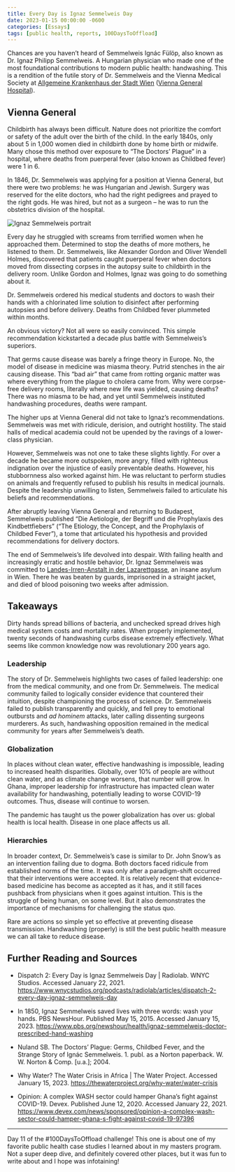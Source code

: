 ```yaml
---
title: Every Day is Ignaz Semmelweis Day
date: 2023-01-15 00:00:00 -0600
categories: [Essays]
tags: [public health, reports, 100DaysToOffload]
---
```



Chances are you haven’t heard of Semmelweis Ignác Fülöp, also known as Dr. Ignaz Philipp Semmelweis. A Hungarian physician who made one of the most foundational contributions to modern public health: handwashing. This is a rendition of the futile story of Dr. Semmelweis and the Vienna Medical Society at [Allgemeine Krankenhaus der Stadt Wien](https://www.akhwien.at/) ([Vienna General Hospital](https://en.wikipedia.org/wiki/Vienna_General_Hospital)).

## Vienna General

Childbirth has always been difficult. Nature does not prioritize the comfort or safety of the adult over the birth of the child. In the early 1840s, only about 5 in 1,000 women died in childbirth done by home birth or midwife. Many chose this method over exposure to “The Doctors’ Plague” in a hospital, where deaths from puerperal fever (also known as Childbed fever) were 1 in 6.

In 1846, Dr. Semmelweis was applying for a position at Vienna General, but there were two problems: he was Hungarian and Jewish. Surgery was reserved for the elite doctors, who had the right pedigrees and prayed to the right gods. He was hired, but not as a surgeon – he was to run the obstetrics division of the hospital.

<img src="https://upload.wikimedia.org/wikipedia/commons/f/f8/Ignaz_Semmelweis_1860.jpg" alt="Ignaz Semmelweis portrait">

Every day he struggled with screams from terrified women when he approached them. Determined to stop the deaths of more mothers, he listened to them. Dr. Semmelweis, like Alexander Gordon and Oliver Wendell Holmes, discovered that patients caught puerperal fever when doctors moved from dissecting corpses in the autopsy suite to childbirth in the delivery room. Unlike Gordon and Holmes, Ignaz was going to do something about it.

Dr. Semmelweis ordered his medical students and doctors to wash their hands with a chlorinated lime solution to disinfect after performing autopsies and before delivery. Deaths from Childbed fever plummeted within months.

An obvious victory? Not all were so easily convinced. This simple recommendation kickstarted a decade plus battle with Semmelweis’s superiors.

That germs cause disease was barely a fringe theory in Europe. No, the model of disease in medicine was miasma theory. Putrid stenches in the air causing disease. This “bad air” that came from rotting organic matter was where everything from the plague to cholera came from. Why were corpse-free delivery rooms, literally where new life was yielded, causing deaths? There was no miasma to be had, and yet until Semmelweis instituted handwashing procedures, deaths were rampant.

The higher ups at Vienna General did not take to Ignaz’s recommendations. Semmelweis was met with ridicule, derision, and outright hostility. The staid halls of medical academia could not be upended by the ravings of a lower-class physician.

However, Semmelweis was not one to take these slights lightly. For over a decade he became more outspoken, more angry, filled with righteous indignation over the injustice of easily preventable deaths. However, his stubbornness also worked against him. He was reluctant to perform studies on animals and frequently refused to publish his results in medical journals. Despite the leadership unwilling to listen, Semmelweis failed to articulate his beliefs and recommendations.

After abruptly leaving Vienna General and returning to Budapest, Semmelweis published “Die Aetiologie, der Begriff und die Prophylaxis des Kindbettfiebers” (“The Etiology, the Concept, and the Prophylaxis of Childbed Fever”), a tome that articulated his hypothesis and provided recommendations for delivery doctors.

The end of Semmelweis’s life devolved into despair. With failing health and increasingly erratic and hostile behavior, Dr. Ignaz Semmelweis was committed to [Landes-Irren-Anstalt in der Lazarettgasse](https://www.geschichtewiki.wien.gv.at/Nieder%C3%B6sterreichische_Landesirrenanstalt), an insane asylum in Wien. There he was beaten by guards, imprisoned in a straight jacket, and died of blood poisoning two weeks after admission.

## Takeaways

Dirty hands spread billions of bacteria, and unchecked spread drives high medical system costs and mortality rates. When properly implemented, twenty seconds of handwashing curbs disease extremely effectively. What seems like common knowledge now was revolutionary 200 years ago.

### Leadership

The story of Dr. Semmelweis highlights two cases of failed leadership: one from the medical community, and one from Dr. Semmelweis. The medical community failed to logically consider evidence that countered their intuition, despite championing the process of science. Dr. Semmelweis failed to publish transparently and quickly, and fell prey to emotional outbursts and *ad hominem* attacks, later calling dissenting surgeons murderers. As such, handwashing opposition remained in the medical community for years after Semmelweis’s death.


### Globalization

In places without clean water, effective handwashing is impossible, leading to increased health disparities. Globally, over 10% of people are without clean water, and as climate change worsens, that number will grow. In Ghana, improper leadership for infrastructure has impacted clean water availability for handwashing, potentially leading to worse COVID-19 outcomes. Thus, disease will continue to worsen.

The pandemic has taught us the power globalization has over us: global health is local health. Disease in one place affects us all.

### Hierarchies

In broader context, Dr. Semmelweis’s case is similar to Dr. John Snow’s as an intervention failing due to dogma. Both doctors faced ridicule from established norms of the time. It was only after a paradigm-shift occurred that their interventions were accepted. It is relatively recent that evidence-based medicine has become as accepted as it has, and it still faces pushback from physicians when it goes against intuition. This is the struggle of being human, on some level. But it also demonstrates the importance of mechanisms for challenging the status quo.

Rare are actions so simple yet so effective at preventing disease transmission. Handwashing (properly) is still the best public health measure we can all take to reduce disease.

## Further Reading and Sources

* Dispatch 2: Every Day is Ignaz Semmelweis Day | Radiolab. WNYC Studios. Accessed January 22, 2021. https://www.wnycstudios.org/podcasts/radiolab/articles/dispatch-2-every-day-ignaz-semmelweis-day

* In 1850, Ignaz Semmelweis saved lives with three words: wash your hands. PBS NewsHour. Published May 15, 2015. Accessed January 15, 2023. https://www.pbs.org/newshour/health/ignaz-semmelweis-doctor-prescribed-hand-washing

* Nuland SB. The Doctors’ Plague: Germs, Childbed Fever, and the Strange Story of Ignác Semmelweis. 1. publ. as a Norton paperback. W. W. Norton & Comp. [u.a.]; 2004.

* Why Water? The Water Crisis in Africa | The Water Project. Accessed January 15, 2023. https://thewaterproject.org/why-water/water-crisis

* Opinion: A complex WASH sector could hamper Ghana’s fight against COVID-19. Devex. Published June 12, 2020. Accessed January 22, 2021. https://www.devex.com/news/sponsored/opinion-a-complex-wash-sector-could-hamper-ghana-s-fight-against-covid-19-97396

---

Day 11 of the #100DaysToOffload challenge! This one is about one of my favorite public health case studies I learned about in my masters program. Not a super deep dive, and definitely covered other places, but it was fun to write about and I hope was infotaining!